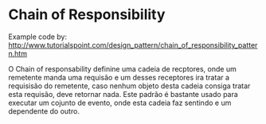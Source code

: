 # Chain of Responsibility

Example code by: http://www.tutorialspoint.com/design_pattern/chain_of_responsibility_pattern.htm

O Chain of responsability definine uma cadeia de recptores, onde um remetente manda uma requisão e um desses receptores ira tratar a
requisisão do remetente, caso nenhum objeto desta cadeia consiga tratar esta requisão, deve retornar nada. Este padrão é bastante usado
para executar um cojunto de evento, onde esta cadeia faz sentindo e um dependente do outro.
